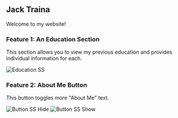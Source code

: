 ## Jack Traina

Welcome to my website!

### Feature 1: An Education Section

This section allows you to view my previous education and provides individual information for each.

![Education SS]("https://github.com/jacktraina/HCS-Workshop-1/blob/master/src/assets/Education-Screenshot.png?raw=true")

### Feature 2: About Me Button

This button toggles more "About Me" text.

![Button SS Hide]("https://github.com/jacktraina/HCS-Workshop-1/blob/master/src/assets/ButtonHide.png")
![Button SS Show]("https://github.com/jacktraina/HCS-Workshop-1/blob/master/src/assets/ButtonShow.png")
